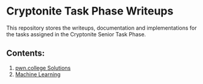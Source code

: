 # Cryptonite Task Phase Writeups

This repository stores the writeups, documentation and implementations for the tasks assigned in the Cryptonite Senior Task Phase.

## Contents:
1. [pwn.college Solutions](Linux_Luminarium/README.md)
2. [Machine Learning](Machine_Learning/README.md)